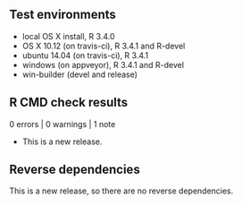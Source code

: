 ## Test environments
* local OS X install, R 3.4.0
* OS X 10.12 (on travis-ci), R 3.4.1 and R-devel
* ubuntu 14.04 (on travis-ci), R 3.4.1
* windows (on appveyor), R 3.4.1 and R-devel
* win-builder (devel and release)

## R CMD check results

0 errors | 0 warnings | 1 note

* This is a new release.

## Reverse dependencies

This is a new release, so there are no reverse dependencies.
